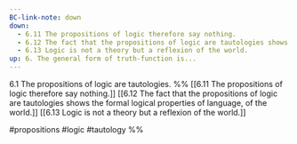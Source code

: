 ```yaml
---
BC-link-note: down
down:
  - 6.11 The propositions of logic therefore say nothing.
  - 6.12 The fact that the propositions of logic are tautologies shows the formal logical properties of language, of the world.
  - 6.13 Logic is not a theory but a reflexion of the world.
up: 6. The general form of truth-function is...
---
```

6.1 The propositions of logic are tautologies.
%%
[[6.11 The propositions of logic therefore say nothing.]]
[[6.12 The fact that the propositions of logic are tautologies shows the formal logical properties of language, of the world.]]
[[6.13 Logic is not a theory but a reflexion of the world.]]

#propositions #logic #tautology %%